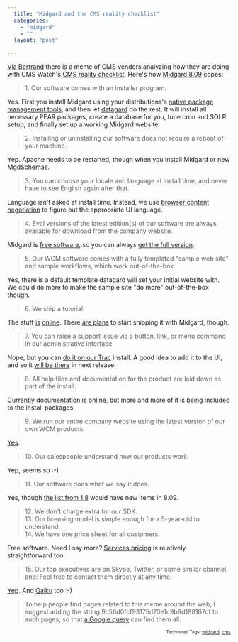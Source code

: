 ```yaml
---
  title: "Midgard and the CMS reality checklist"
  categories: 
    - "midgard"
    - ""
  layout: "post"

---
```

<p>
<a href="http://grep.codeconsult.ch/2009/03/18/the-cms-vendor-meme/">Via Bertrand</a> there is a meme of CMS vendors analyzing how they are doing with CMS Watch's <a href="http://www.cmswatch.com/Trends/1518-A-reality-checklist-for-vendors">CMS reality checklist</a>. Here's how <a href="http://www.midgard-project.org/midgard/8.09/">Midgard 8.09</a> copes:
</p><blockquote>
1. Our software comes with an installer program.
</blockquote><p>
Yes. First you install Midgard using your distributions's <a href="http://www.midgard-project.org/documentation/installation-distros/">native package management tools</a>, and then let <a href="http://www.midgard-project.org/documentation/datagard/">datagard</a> do the rest. It will install all necessary PEAR packages, create a database for you, tune cron and SOLR setup, and finally set up a working Midgard website.
</p><blockquote>
2. Installing or uninstalling our software does not require a reboot of your machine.
</blockquote><p>
Yep. Apache needs to be restarted, though when you install Midgard or new <a href="http://bergie.iki.fi/blog/introduction_to_midgards_database_abstraction_system/">MgdSchemas</a>.
</p><blockquote>
3. You can choose your locale and language at install time, and never have to see English again after that.
</blockquote><p>
Language isn't asked at install time. Instead, we use <a href="http://en.wikipedia.org/wiki/Content_negotiation">browser content negotiation</a> to figure out the appropriate UI language.
</p><blockquote>
4. Eval versions of the latest edition(s) of our software are always available for download from the company website.
</blockquote><p>
Midgard is <a href="http://www.midgard-project.org/midgard/8.09/licensing/">free software</a>, so you can always <a href="http://www.midgard-project.org/download/">get the full version</a>.
</p><blockquote>
5. Our WCM software comes with a fully templated "sample web site" and sample workflows, which work out-of-the-box.
</blockquote><p>
Yes, there is a default template datagard will set your initial website with. We could do more to make the sample site "do more" out-of-the-box though.
</p><blockquote>
6. We ship a tutorial.
</blockquote><p>
The stuff <a href="http://www.midgard-project.org/documentation/getting-started/">is</a> <a href="http://www.midgard-project.org/documentation/howto-midcom/">online</a>. There <a href="http://www.midgard-project.org/discussion/developer-forum/solving_the_midgard_documentation_issues/">are plans</a> to start shipping it with Midgard, though.
</p><blockquote>
7. You can raise a support issue via a button, link, or menu command in our administrative interface.
</blockquote><p>
Nope, but you can <a href="http://trac.midgard-project.org/newticket">do it on our Trac</a> install. A good idea to add it to the UI, and so it <a href="http://trac.midgard-project.org/changeset/21322">will be there</a> in next release.
</p><blockquote>
8. All help files and documentation for the product are laid down as part of the install.
</blockquote><p>
Currently <a href="http://www.midgard-project.org/documentation/">documentation is online</a>, but more and more of it <a href="http://marcin.soltysiak.com/6e8e234cc05d11ddbd788f585fd3eb96eb96/">is being included</a> to the install packages.
</p><blockquote>
9. We run our entire company website using the latest version of our own WCM products.
</blockquote><p>
<a href="http://uptime.netcraft.co.uk/up/graph?site=nemein.com">Yes</a>.
</p><blockquote>
10. Our salespeople understand how our products work.
</blockquote><p>
Yep, seems so :-)
</p><blockquote>
11. Our software does what we say it does.
</blockquote><p>
Yes, though <a href="http://www.midgard-project.org/midgard/1.8/features/">the list from 1.8</a> would have new items in 8.09.
</p><blockquote>
12. We don't charge extra for our SDK.
<br />13. Our licensing model is simple enough for a 5-year-old to understand.
<br />14. We have one price sheet for all customers.
</blockquote><p>
Free software. Need I say more? <a href="http://nemein.com/en/solution/pricing/">Services pricing</a> is relatively straightforward too.
</p><blockquote>
15. Our top executives are on Skype, Twitter, or some similar channel, and: Feel free to contact them directly at any time.
</blockquote><p>
<a href="http://nemein.com/en/people/">Yep</a>. And <a href="http://www.qaiku.com/home/bergie/">Qaiku</a> too :-)
</p><blockquote>
To help people find pages related to this meme around the web, I suggest adding the string 9c56d0fcf93175d70e1c9b9d188167cf to such pages, so that <a href="http://www.google.com/search?hl=en&amp;q=9c56d0fcf93175d70e1c9b9d188167cf">a Google query</a> can find them all.
</blockquote>
<!-- technorati tags start --><p style="text-align:right;font-size:10px;">Technorati Tags: <a href="http://www.technorati.com/tag/midgard" rel="tag">midgard</a>, <a href="http://www.technorati.com/tag/cms" rel="tag">cms</a></p><!-- technorati tags end -->